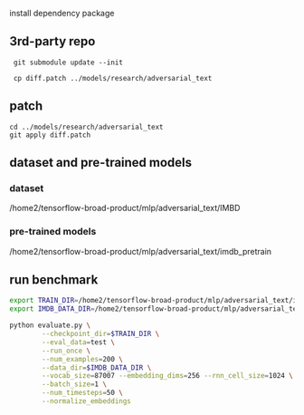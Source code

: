 install dependency package

## 3rd-party repo

```
 git submodule update --init

 cp diff.patch ../models/research/adversarial_text
```


## patch

```
cd ../models/research/adversarial_text
git apply diff.patch
```

## dataset and pre-trained models

### dataset
/home2/tensorflow-broad-product/mlp/adversarial_text/IMBD

### pre-trained models
/home2/tensorflow-broad-product/mlp/adversarial_text/imdb_pretrain

## run benchmark

```bash
export TRAIN_DIR=/home2/tensorflow-broad-product/mlp/adversarial_text/imdb_pretrain
export IMDB_DATA_DIR=/home2/tensorflow-broad-product/mlp/adversarial_text/IMBD

python evaluate.py \
        --checkpoint_dir=$TRAIN_DIR \
        --eval_data=test \
        --run_once \
        --num_examples=200 \
        --data_dir=$IMDB_DATA_DIR \
        --vocab_size=87007 --embedding_dims=256 --rnn_cell_size=1024 \
        --batch_size=1 \
        --num_timesteps=50 \
        --normalize_embeddings
```